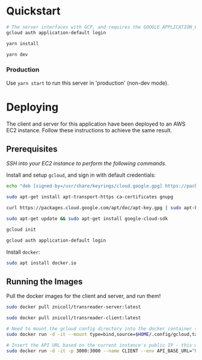 # Quickstart

```sh
# The server interfaces with GCP, and requires the GOOGLE_APPLICATION_CREDENTIALS env var to be set
gcloud auth application-default login

yarn install

yarn dev
```

### Production

Use `yarn start` to run this server in 'production' (non-dev mode).

# Deploying

The client and server for this application have been deployed to an AWS EC2 instance. Follow these instructions to achieve the same result.

## Prerequisites

_SSH into your EC2 instance to perform the following commands._

Install and setup `gcloud`, and sign in with default credentials:

```sh
echo "deb [signed-by=/usr/share/keyrings/cloud.google.gpg] https://packages.cloud.google.com/apt cloud-sdk main" | sudo tee -a /etc/apt/sources.list.d/google-cloud-sdk.list

sudo apt-get install apt-transport-https ca-certificates gnupg

curl https://packages.cloud.google.com/apt/doc/apt-key.gpg | sudo apt-key --keyring /usr/share/keyrings/cloud.google.gpg add -

sudo apt-get update && sudo apt-get install google-cloud-sdk

gcloud init

gcloud auth application-default login
```

Install `docker`:

```sh
sudo apt install docker.io
```

## Running the Images

Pull the docker images for the client and server, and run them!

```sh
sudo docker pull znicoll/transreader-server:latest

sudo docker pull znicoll/transreader-client:latest

# Need to mount the gcloud config directory into the docker container so that the API can authenticate with Google Cloud
sudo docker run -d -it --mount type=bind,source=$HOME/.config/gcloud,target=/root/.config/gcloud -p 5000:5000 --name SERVER znicoll/transreader-server

# Insert the API URL based on the current instance's public IP - this will change every time another EC2 is spun up, for example
sudo docker run -d -it -p 3000:3000 --name CLIENT --env API_BASE_URL="http://<instance_public_ip>:5000" znicoll/transreader-client

```
